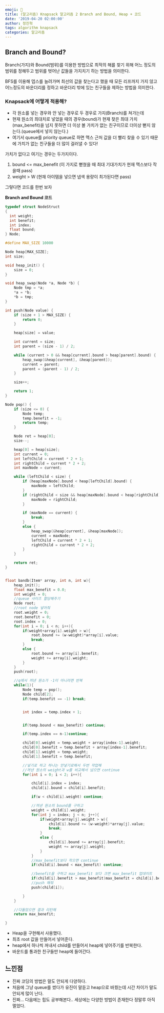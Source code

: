 ```yaml
---
emoji: 💪
title: (알고리즘) Knapsack 알고리즘 2 Branch and Bound, Heap + 코드
date: '2019-04-20 02:00:00'
author: 정진혁
tags: algorithm knapsack
categories: 알고리즘
---
```


## Branch and Bound?

Branch(가지)와 Bound(범위)를 이용한 방법으로 최적의 해를 찾기 위해 어느 정도의 범위를 정해두고 범위를 벗어난 값들을 가지치기 하는 방법을 의미한다.

BFS를 이용해 뎁스를 늘려가며 최선의 값을 찾는다고 했을 때 모든 리프까지 가지 않고 어느정도의 바운더리를 정하고 바운더리 밖에 있는 친구들을 제하는 방법을 의미한다.

### Knapsack에 어떻게 적용해?

- 각 원소를 넣는 경우와 안 넣는 경우로 두 경우로 가지(Branch)를 쳐가는데
- 현재 원소의 최대치로 넣었을 때의 경우(bound)가 현재 찾은 최대 가치(max_benefit)을 넘지 못하면 더 이상 볼 가치가 없는 친구이므로 더이상 뻗지 않는다.(queue에서 넣지 않는다.)
- 여기서 queue를 priority queue로 하면 맥스 근처 값을 더 빨리 찾을 수 있기 때문에 가치가 없는 친구들을 더 많이 걸러낼 수 있다!

가치가 없다고 여기는 경우는 두가지이다.

1. bound <= max_benefit (이 가지로 뻗쳤을 때 최대 기대가치가 현재 맥스보다 작을때 pass)
2. weight > W (현재 아이템을 넣으면 냅색 용량이 최가된다면 pass)

그렇다면 코드를 한번 보자

**Branch and Bound 코드**

```cpp
typedef struct NodeStruct
{
  int weight;
  int benefit;
  int index;
  float bound;
} Node;

#define MAX_SIZE 10000

Node heap[MAX_SIZE];
int size;

void heap_init() {
    size = 0;
}

void heap_swap(Node *a, Node *b) {
    Node tmp = *a;
    *a = *b;
    *b = tmp;
}

int push(Node value) {
    if (size + 1 > MAX_SIZE) {
        return 0;
    }

    heap[size] = value;

    int current = size;
    int parent = (size - 1) / 2;

    while (current > 0 && heap[current].bound > heap[parent].bound) {
        heap_swap(&heap[current], &heap[parent]);
        current = parent;
        parent = (parent - 1) / 2;
    }

    size++;

    return 1;
}

Node pop() {
    if (size <= 0) {
        Node temp;
        temp.benefit = -1;
        return temp;
    }

    Node ret = heap[0];
    size--;

    heap[0] = heap[size];
    int current = 0;
    int leftChild = current * 2 + 1;
    int rightChild = current * 2 + 2;
    int maxNode = current;

    while (leftChild < size) {
        if (heap[maxNode].bound < heap[leftChild].bound) {
            maxNode = leftChild;
        }
        if (rightChild < size && heap[maxNode].bound < heap[rightChild].bound) {
            maxNode = rightChild;
        }

        if (maxNode == current) {
            break;
        }
        else {
            heap_swap(&heap[current], &heap[maxNode]);
            current = maxNode;
            leftChild = current * 2 + 1;
            rightChild = current * 2 + 2;
        }
    }

    return ret;
}


float bandb(Item* array, int n, int w){
    heap_init();
    float max_benefit = 0.0;
    int weight = 0;
    //queue 사이즈 할당해주기
    Node root;
    //root node 넣어줘
    root.weight = 0;
    root.benefit = 0;
    root.index = 0;
    for(int i = 0; i < n; i++){
        if(weight+array[i].weight > w){
            root.bound += (w-weight)*array[i].value;
            break;
        }
        else {
            root.bound += array[i].benefit;
            weight += array[i].weight;
        }
    }
    push(root);

    //q에서 꺼낸 원소가 -1이 아니라면 반복
    while(1){
        Node temp = pop();
        Node child[2];
        if(temp.benefit == -1) break;


        int index = temp.index + 1;


        if(temp.bound < max_benefit) continue;

        if(temp.index == n-1)continue;

        child[0].weight = temp.weight + array[index-1].weight;
        child[0].benefit = temp.benefit + array[index-1].benefit;
        child[1].weight = temp.weight;
        child[1].benefit = temp.benefit;

        //넣기로 하고 하나는 안넣기로해서 두번 작업해
        //꺼낸 원소의 weight과 w를 비교해서 넘으면 continue
        for(int i = 0; i < 2; i++){

            child[i].index = index;
            child[i].bound = child[i].benefit;

            if(w < child[i].weight) continue;

            //꺼낸 원소의 bound를 구하고
            weight = child[i].weight;
            for(int j = index; j < n; j++){
                if(weight+array[j].weight > w){
                    child[i].bound += (w-weight)*array[j].value;
                    break;
                }
                else {
                    child[i].bound += array[j].benefit;
                    weight += array[j].weight;
                }
            }
            //max_benefit보다 작으면 continue
            if(child[i].bound < max_benefit) continue;

            //benefit을 구하고 max_benefit 보다 크면 max_benefit 업데이트
            if(child[i].benefit > max_benefit)max_benefit = child[i].benefit;
            //push 해줘
            push(child[i]);

        }
    }

    //다돌았으면 결과 리턴해
    return max_benefit;

}
```

- Heap을 구현해서 사용했다.
- 최초 root 값을 만들어서 넣어준다.
- heap에서 하나씩 꺼내서 child를 만들어서 heap에 넣어주기를 반복한다.
- 바운드를 통과한 친구들만 heap에 들어간다.

## 느낀점

- 진짜 코딩의 방법은 말도 안되게 다양하다.
- 처음에 그냥 queue를 썼다가 유진이 말듣고 heap으로 바꿨는데 시간 차이가 말도 안되게 많이 난다.
- 진짜... 다음에는 힙도 공부해본다.. 세상에는 다양한 방법이 존재한다 정말루 아직 멀었다.
